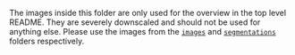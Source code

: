 The images inside this folder are only used for the overview in the top level README. They are severely downscaled and should not be used for anything else. Please use the images from the [`images`](../images) and [`segmentations`](../segmentations) folders respectively.
